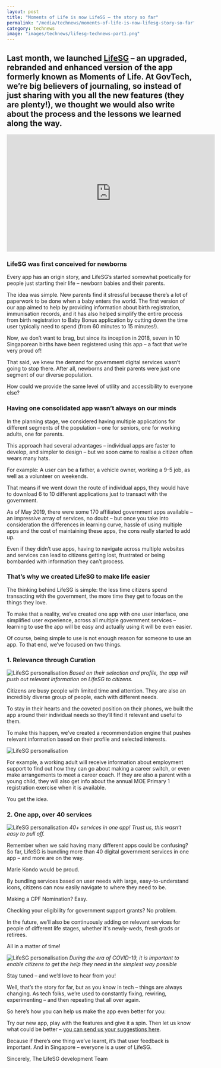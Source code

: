 ```yaml
---
layout: post
title: "Moments of Life is now LifeSG – the story so far"
permalink: "/media/technews/moments-of-life-is-now-lifesg-story-so-far"
category: technews
image: "images/technews/lifesg-technews-part1.png"
---
```


Last month, we launched [LifeSG](https://www.life.gov.sg/) – an upgraded, rebranded and enhanced version of the app formerly known as Moments of Life. At GovTech, we’re big believers of journaling, so instead of just sharing with you all the new features (they are plenty!), we thought we would also write about the process and the lessons we learned along the way.
---

<iframe width="560" height="315" src="https://www.youtube.com/embed/videoseries?list=PLEpmxnWUCorl4wNgf4nMTK2A50_iRAnMZ" frameborder="0" allow="accelerometer; autoplay; encrypted-media; gyroscope; picture-in-picture" allowfullscreen></iframe>

### **LifeSG was first conceived for newborns**

Every app has an origin story, and LifeSG’s started somewhat poetically for people just starting their life – newborn babies and their parents. 

The idea was simple. New parents find it stressful because there’s a lot of paperwork to be done when a baby enters the world. The first version of our app aimed to help by providing information about birth registration, immunisation records, and it has also helped simplify the entire process from birth registration to Baby Bonus application by cutting down the time user typically need to spend (from 60 minutes to 15 minutes!).

Now, we don’t want to brag, but since its inception in 2018, seven in 10 Singaporean births have been registered using this app – a fact that we’re very proud of! 

That said, we knew the demand for government digital services wasn’t going to stop there. After all, newborns and their parents were just one segment of our diverse population. 

How could we provide the same level of utility and accessibility to everyone else? 

### **Having one consolidated app wasn’t always on our minds**

In the planning stage, we considered having multiple applications for different segments of the population – one for seniors, one for working adults, one for parents. 

This approach had several advantages – individual apps are faster to develop, and simpler to design – but we soon came to realise a citizen often wears many hats. 

For example: A user can be a father, a vehicle owner, working a 9-5 job, as well as a volunteer on weekends.

That means if we went down the route of individual apps, they would have to download 6 to 10 different applications just to transact with the government.  

As of May 2019, there were some 170 affiliated government apps available – an impressive array of services, no doubt – but once you take into consideration the differences in learning curve, hassle of using multiple apps and the cost of maintaining these apps, the cons really started to add up. 

Even if they didn’t use apps, having to navigate across multiple websites and services can lead to citizens getting lost, frustrated or being bombarded with information they can’t process. 

### **That’s why we created LifeSG to make life easier**

The thinking behind LifeSG is simple: the less time citizens spend transacting with the government, the more time they get to focus on the things they love.  

To make that a reality, we’ve created one app with one user interface, one simplified user experience, across all multiple government services – learning to use the app will be easy and actually using it will be even easier. 

Of course, being simple to use is not enough reason for someone to use an app. To that end, we’ve focused on two things. 

### **1. Relevance through Curation** 

![LifeSG personalisation](/images/technews/lifesg-technews-part2.png)
*Based on their selection and profile, the app will push out relevant information on LifeSG to citizens.*

Citizens are busy people with limited time and attention. They are also an incredibly diverse group of people, each with different needs. 

To stay in their hearts and the coveted position on their phones, we built the app around their individual needs so they’ll find it relevant and useful to them.  

To make this happen, we’ve created a recommendation engine that pushes relevant information based on their profile and selected interests.  

![LifeSG personalisation](/images/technews/lifesg-technews-part3.png)

For example, a working adult will receive information about employment support to find out how they can go about making a career switch, or even make arrangements to meet a career coach. If they are also a parent with a young child, they will also get info about the annual MOE Primary 1 registration exercise when it is available. 

You get the idea. 

### **2. One app, over 40 services**

![LifeSG personalisation](/images/technews/lifesg-technews-part4.png)
*40+ services in one app! Trust us, this wasn’t easy to pull off.*

Remember when we said having many different apps could be confusing? So far, LifeSG is bundling more than 40 digital government services in one app – and more are on the way.

Marie Kondo would be proud. 

By bundling services based on user needs with large, easy-to-understand icons, citizens can now easily navigate to where they need to be. 

Making a CPF Nomination? Easy. 

Checking your eligibility for government support grants? No problem. 

In the future, we’ll also be continuously adding on relevant services for people of different life stages, whether it's newly-weds, fresh grads or retirees. 

All in a matter of time! 

![LifeSG personalisation](/images/technews/lifesg-technews-part5.png)
*During the era of COVID-19, it is important to enable citizens to get the help they need in the simplest way possible*

Stay tuned – and we’d love to hear from you!

Well, that’s the story for far, but as you know in tech – things are always changing. As tech folks, we’re used to constantly fixing, rewiring, experimenting – and then repeating that all over again. 

So here’s how you can help us make the app even better for you: 

Try our new app, play with the features and give it a spin. Then let us know what could be better – [you can send us your suggestions here](https://go.gov.sg/lifesg-eservice-feedback). 

Because if there’s one thing we’ve learnt, it’s that user feedback is important. And in Singapore – everyone is a user of LifeSG. 

Sincerely, 
The LifeSG development Team

